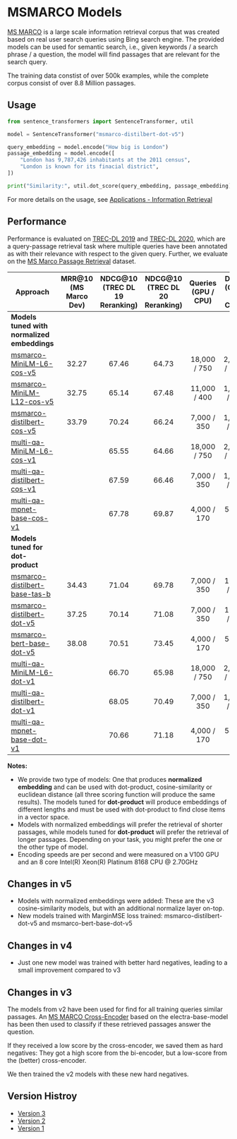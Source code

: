 # MSMARCO Models 
[MS MARCO](https://microsoft.github.io/msmarco/) is a large scale information retrieval corpus that was created based on real user search queries using Bing search engine. The provided models can be used for semantic search, i.e., given keywords / a search phrase / a question, the model will find passages that are relevant for the search query.

The training data constist of over 500k examples, while the complete  corpus consist of over 8.8 Million passages.
 
## Usage
```python
from sentence_transformers import SentenceTransformer, util

model = SentenceTransformer("msmarco-distilbert-dot-v5")

query_embedding = model.encode("How big is London")
passage_embedding = model.encode([
    "London has 9,787,426 inhabitants at the 2011 census",
    "London is known for its finacial district",
])

print("Similarity:", util.dot_score(query_embedding, passage_embedding))
```


For more details on the usage, see [Applications - Information Retrieval](../../examples/applications/retrieve_rerank/README.md)


## Performance
Performance is evaluated on [TREC-DL 2019](https://microsoft.github.io/msmarco/TREC-Deep-Learning-2019) and [TREC-DL 2020](https://microsoft.github.io/msmarco/TREC-Deep-Learning-2020), which are a query-passage retrieval task where multiple queries have been annotated as with their relevance with respect to the given query.  Further, we evaluate on the [MS Marco Passage Retrieval](https://github.com/microsoft/MSMARCO-Passage-Ranking/) dataset. 


| Approach       | MRR@10 (MS Marco Dev) | NDCG@10 (TREC DL 19 Reranking) | NDCG@10 (TREC DL 20 Reranking) |   Queries (GPU / CPU) | Docs (GPU / CPU)
| ------------- | :-------------: | :-------------: | :---: | :---: | :---: |
| **Models tuned with normalized embeddings** | |
| [msmarco-MiniLM-L6-cos-v5](https://huggingface.co/sentence-transformers/msmarco-MiniLM-L6-cos-v5) | 32.27 | 67.46 | 64.73 | 18,000 / 750 | 2,800 / 180
| [msmarco-MiniLM-L12-cos-v5](https://huggingface.co/sentence-transformers/msmarco-MiniLM-L12-cos-v5) | 32.75 | 65.14 | 67.48 | 11,000 / 400 | 1,500 / 90
| [msmarco-distilbert-cos-v5](https://huggingface.co/sentence-transformers/msmarco-distilbert-cos-v5) | 33.79 | 70.24 | 66.24  | 7,000 / 350 | 1,100 / 70
| [multi-qa-MiniLM-L6-cos-v1](https://huggingface.co/sentence-transformers/multi-qa-MiniLM-L6-cos-v1) | | 65.55 | 64.66 | 18,000 / 750 | 2,800 / 180 
| [multi-qa-distilbert-cos-v1](https://huggingface.co/sentence-transformers/multi-qa-distilbert-cos-v1) | | 67.59 | 66.46 | 7,000 / 350 | 1,100 / 70
| [multi-qa-mpnet-base-cos-v1](https://huggingface.co/sentence-transformers/multi-qa-mpnet-base-cos-v1) | | 67.78 |	69.87 | 4,000 / 170 |  540 / 30
| **Models tuned for dot-product** | |
| [msmarco-distilbert-base-tas-b](https://huggingface.co/sentence-transformers/msmarco-distilbert-base-tas-b) | 34.43 | 71.04 | 69.78  | 7,000 / 350 | 1100 / 70
| [msmarco-distilbert-dot-v5](https://huggingface.co/sentence-transformers/msmarco-distilbert-dot-v5) | 37.25 | 70.14 | 71.08 | 7,000 / 350 | 1100 / 70
| [msmarco-bert-base-dot-v5](https://huggingface.co/sentence-transformers/msmarco-bert-base-dot-v5) | 38.08 | 70.51	| 73.45 | 4,000 / 170 |  540 / 30
| [multi-qa-MiniLM-L6-dot-v1](https://huggingface.co/sentence-transformers/multi-qa-MiniLM-L6-dot-v1) | | 66.70 | 65.98 | 18,000 / 750 | 2,800 / 180 
| [multi-qa-distilbert-dot-v1](https://huggingface.co/sentence-transformers/multi-qa-distilbert-dot-v1) | | 68.05 | 70.49 | 7,000 / 350 | 1,100 / 70
| [multi-qa-mpnet-base-dot-v1](https://huggingface.co/sentence-transformers/multi-qa-mpnet-base-dot-v1) | | 70.66 |	71.18 | 4,000 / 170 |  540 / 30


**Notes:**
- We provide two type of models: One that produces **normalized embedding** and can be used with dot-product, cosine-similarity or euclidean distance (all three scoring function will produce the same results). The models tuned for **dot-product** will produce embeddings of different lengths and must be used with dot-product to find close items in a vector space.
- Models with normalized embeddings will prefer the retrieval of shorter passages, while models tuned for **dot-product** will prefer the retrieval of longer passages. Depending on your task, you might prefer the one or the other type of model.
- Encoding speeds are per second and were measured on a V100 GPU and an 8 core Intel(R) Xeon(R) Platinum 8168 CPU @ 2.70GHz


## Changes in v5
- Models with normalized embeddings were added: These are the v3 cosine-similarity models, but with an additional normalize layer on-top.
- New models trained with MarginMSE loss trained: msmarco-distilbert-dot-v5 and msmarco-bert-base-dot-v5

## Changes in v4
- Just one new model was trained with better hard negatives, leading to a small improvement compared to v3

## Changes in v3
The models from v2 have been used for find for all training queries similar passages. An [MS MARCO Cross-Encoder](ce-msmarco.md) based on the electra-base-model has been then used to classify if these retrieved passages answer the question.

If they received a low score by the cross-encoder, we saved them as hard negatives: They got a high score from the bi-encoder, but a low-score from the (better) cross-encoder.

We then trained the v2 models with these new hard negatives.

## Version Histroy 

- [Version 3](msmarco-v3.md)
- [Version 2](msmarco-v2.md)
- [Version 1](msmarco-v1.md)
